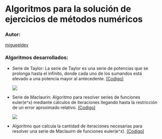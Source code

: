 # Algoritmos para la solución de ejercicios de métodos numéricos

### Autor:
[migueeldev](https://github.com/migueeldev)

### Algoritmos desarrollados:

- Serie de Taylor:  La serie de Taylor es una serie de potencias que se prolonga hasta el infinito, donde cada uno de los sumandos está elevado a una potencia mayor al antecedente. [(Codigo)](https://github.com/MiguelAnggel/M-todos-Num-ricos/blob/fb4de6783f084aebdbb45418c2a3ec3e094c31c1/01-serie_taylor.py)

  ![](https://economipedia.com/wp-content/uploads/serie-de-taylor-1024x201.png)
  
- Serie de Maclaurin: Algoritmo para resolver series de funciones euler(e^x) mediante cálculos de iteraciones llegando hasta la restricción de un error aproximado relativo. [(Codigo)](https://github.com/MiguelAnggel/M-todos-Num-ricos/blob/fb4de6783f084aebdbb45418c2a3ec3e094c31c1/02-serie_maclaurin.py)

  ![](https://economipedia.com/wp-content/uploads/image-637.png)
  
- Algoritmo que calcula la cantidad de iteraciones necesarias para resolver una serie de Maclauirn de funciones euler(e^x). [(Codigo)](https://github.com/MiguelAnggel/M-todos-Num-ricos/blob/fb4de6783f084aebdbb45418c2a3ec3e094c31c1/03-iteraciones_maclaurin.py)

  

<!--### Proyecto desarrollado:

**Se desarrollo un gestor para una tienda de abarrotes con las siguientes funcionalidades:**

- Ingresar productos al inventario
- Editar productos
- Listar productos
- Buscar productos del inventario
- Eliminar productos
- Modulo de venta
- Guardado de archivos con JSON-->

<!--[Proyecto](https://github.com/MiguelAnggel/POO/tree/488c5d4cad5f5c5e14b3dd343cc38f5239b6b20c/Project%20POO)-->
